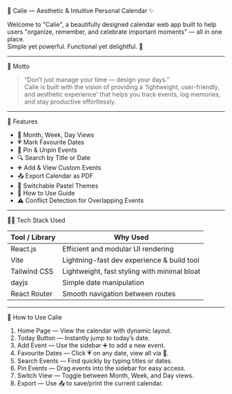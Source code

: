 📅 Calie — Aesthetic & Intuitive Personal Calendar ✨

Welcome to "Calie", a beautifully designed calendar web app built to help users "organize, remember, and celebrate important moments" — all in one place.  
Simple yet powerful. Functional yet delightful. 🌸

---

🎯 Motto

> “Don’t just manage your time — design your days.”  
Calie is built with the vision of providing a 'lightweight, user-friendly, and aesthetic experience' that helps you track events, log memories, and stay productive effortlessly.

---

🚀 Features

- 📆 Month, Week, Day Views
- 💗 Mark Favourite Dates
- 📌 Pin & Unpin Events
- 🔍 Search by Title or Date
- ➕ Add & View Custom Events
- 📤 Export Calendar as PDF
- 🎨 Switchable Pastel Themes
- 📘 How to Use Guide
- ⚠️ Conflict Detection for Overlapping Events

---

🧑‍💻 Tech Stack Used

| Tool / Library   | Why Used                                          |
|------------------|---------------------------------------------------|
| React.js         | Efficient and modular UI rendering                |
| Vite             | Lightning-fast dev experience & build tool        |
| Tailwind CSS     | Lightweight, fast styling with minimal bloat      |
| dayjs            | Simple date manipulation                          |
| React Router     | Smooth navigation between routes                  |

---

🧾 How to Use Calie

1. Home Page — View the calendar with dynamic layout.
2. Today Button — Instantly jump to today’s date.
3. Add Event — Use the sidebar ➕ to add a new event.
4. Favourite Dates — Click 💗 on any date, view all via 💙.
5. Search Events — Find quickly by typing titles or dates.
6. Pin Events — Drag events into the sidebar for easy access.
7. Switch View — Toggle between Month, Week, and Day views.
8. Export — Use 📤 to save/print the current calendar.

